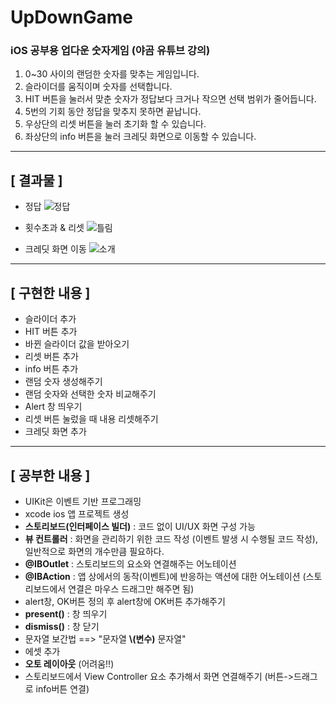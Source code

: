 # **UpDownGame**
### iOS 공부용 업다운 숫자게임 (야곰 유튜브 강의)
1.  0~30 사이의 랜덤한 숫자를 맞추는 게임입니다.
2. 슬라이더를 움직이며 숫자를 선택합니다.
3. HIT 버튼을 눌러서 맞춘 숫자가 정답보다 크거나 작으면 선택 범위가 줄어듭니다.
4. 5번의 기회 동안 정답을 맞추지 못하면 끝납니다.
5. 우상단의 리셋 버튼을 눌러 초기화 할 수 있습니다.
6. 좌상단의 info 버튼을 눌러 크레딧 화면으로 이동할 수 있습니다.
---

## **[ 결과물 ]**
- 정답
![정답](https://user-images.githubusercontent.com/89764127/217053603-6bd9dfeb-792b-4f22-a628-e7497ed5ae1e.gif)

- 횟수초과 & 리셋
![틀림](https://user-images.githubusercontent.com/89764127/217053617-cbbbe13c-906c-412f-b04a-89d99b3ef7b0.gif)

- 크레딧 화면 이동
![소개](https://user-images.githubusercontent.com/89764127/217054461-04bc3935-4911-4941-b0d5-46d77cf1dccf.gif)

---
## **[ 구현한 내용 ]**
- 슬라이더 추가
- HIT 버튼 추가
- 바뀐 슬라이더 값을 받아오기
- 리셋 버튼 추가
- info 버튼 추가
- 랜덤 숫자 생성해주기
- 랜덤 숫자와 선택한 숫자 비교해주기
- Alert 창 띄우기
- 리셋 버튼 눌렀을 때 내용 리셋해주기
- 크레딧 화면 추가

---
## **[ 공부한 내용 ]**
- UIKit은 이벤트 기반 프로그래밍
- xcode ios 앱 프로젝트 생성
- **스토리보드(인터페이스 빌더)** : 코드 없이 UI/UX 화면 구성 가능
- **뷰 컨트롤러** : 화면을 관리하기 위한 코드 작성 (이벤트 발생 시 수행될 코드 작성), 일반적으로 화면의 개수만큼 필요하다.
- **@IBOutlet** : 스토리보드의 요소와 연결해주는 어노테이션
- **@IBAction** : 앱 상에서의 동작(이벤트)에 반응하는 액션에 대한 어노테이션 (스토리보드에서 연결은 마우스 드래그만 해주면 됨)
- alert창, OK버튼 정의 후 alert창에 OK버튼 추가해주기
- **present()** : 창 띄우기
- **dismiss()** : 창 닫기
- 문자열 보간법 ==> "문자열 **\\(변수)** 문자열"
- 에셋 추가
- **오토 레이아웃** (어려움!!)
- 스토리보드에서 View Controller 요소 추가해서 화면 연결해주기 (버튼->드래그로 info버튼 연결)
